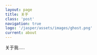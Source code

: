 ```yaml
---
layout: page
title: 关于
class: 'post'
navigation: true
logo: '/jasper/assets/images/ghost.png'
current: about
---
```


关于我.....
